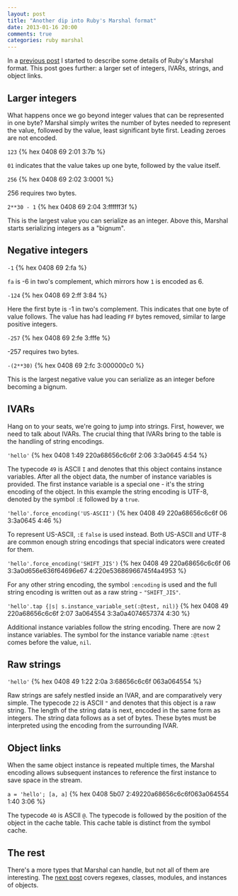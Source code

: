 ```yaml
---
layout: post
title: "Another dip into Ruby's Marshal format"
date: 2013-01-16 20:00
comments: true
categories: ruby marshal
---
```


In a [previous post][part-1] I started to describe some details of
Ruby's Marshal format. This post goes further: a larger set of
integers, IVARs, strings, and object links.

<!-- more -->

## Larger integers

What happens once we go beyond integer values that can be represented
in one byte? Marshal simply writes the number of bytes needed to
represent the value, followed by the value, least significant byte
first. Leading zeroes are not encoded.

`123`
{% hex 0408 69 2:01 3:7b %}

`01` indicates that the value takes up one byte, followed by the value
itself.

`256`
{% hex 0408 69 2:02 3:0001 %}

256 requires two bytes.

`2**30 - 1`
{% hex 0408 69 2:04 3:ffffff3f %}

This is the largest value you can serialize as an integer. Above this,
Marshal starts serializing integers as a "bignum".

## Negative integers

`-1`
{% hex 0408 69 2:fa %}

`fa` is -6 in two's complement, which mirrors how `1` is encoded as 6.

`-124`
{% hex 0408 69 2:ff 3:84 %}

Here the first byte is -1 in two's complement. This indicates that one
byte of value follows. The value has had leading `FF` bytes removed,
similar to large positive integers.

`-257`
{% hex 0408 69 2:fe 3:fffe %}

-257 requires two bytes.

`-(2**30)`
{% hex 0408 69 2:fc 3:000000c0 %}

This is the largest negative value you can serialize as an integer
before becoming a bignum.

## IVARs

Hang on to your seats, we're going to jump into strings. First,
however, we need to talk about IVARs. The crucial thing that IVARs
bring to the table is the handling of string encodings.

`'hello'`
{% hex 0408 1:49 220a68656c6c6f 2:06 3:3a0645 4:54 %}

The typecode `49` is ASCII `I` and denotes that this object contains
instance variables. After all the object data, the number of instance
variables is provided. The first instance variable is a special one -
it's the string encoding of the object. In this example the string
encoding is UTF-8, denoted by the symbol `:E` followed by a `true`.

`'hello'.force_encoding('US-ASCII')`
{% hex 0408 49 220a68656c6c6f 06 3:3a0645 4:46 %}

To represent US-ASCII, `:E` `false` is used instead. Both US-ASCII and
UTF-8 are common enough string encodings that special indicators were
created for them.

`'hello'.force_encoding('SHIFT_JIS')`
{% hex 0408 49 220a68656c6c6f 06 3:3a0d656e636f64696e67 4:220e53686966745f4a4953 %}

For any other string encoding, the symbol `:encoding` is used and the
full string encoding is written out as a raw string - `"SHIFT_JIS"`.

`'hello'.tap {|s| s.instance_variable_set(:@test, nil)}`
{% hex 0408 49 220a68656c6c6f 2:07 3a064554 3:3a0a4074657374 4:30 %}

Additional instance variables follow the string encoding. There are
now 2 instance variables. The symbol for the instance variable name
`:@test` comes before the value, `nil`.

## Raw strings

`'hello'`
{% hex 0408 49 1:22 2:0a 3:68656c6c6f 063a064554 %}

Raw strings are safely nestled inside an IVAR, and are comparatively
very simple. The typecode `22` is ASCII `"` and denotes that this
object is a raw string. The length of the string data is next, encoded in
the same form as integers. The string data follows as a set of
bytes. These bytes must be interpreted using the encoding from the
surrounding IVAR.

## Object links

When the same object instance is repeated multiple times, the Marshal
encoding allows subsequent instances to reference the first instance
to save space in the stream.

`a = 'hello'; [a, a]`
{% hex 0408 5b07 2:49220a68656c6c6f063a064554 1:40 3:06 %}

The typecode `40` is ASCII `@`. The typecode is followed by the
position of the object in the cache table. This cache table is
distinct from the symbol cache.

## The rest

There's a more types that Marshal can handle, but not all of them are
interesting. The [next post][part-3] covers regexes, classes, modules,
and instances of objects.

[part-1]: http://jakegoulding.com/blog/2013/01/15/a-little-dip-into-rubys-marshal-format/
[part-3]: http://jakegoulding.com/blog/2013/01/20/a-final-dip-into-rubys-marshal-format/
